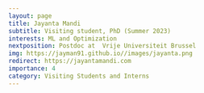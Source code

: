 ```yaml
---
layout: page
title: Jayanta Mandi
subtitle: Visiting student, PhD (Summer 2023)
interests: ML and Optimization
nextposition: Postdoc at  Vrije Universiteit Brussel
img: https://jayman91.github.io//images/jayanta.png
redirect: https://jayantamandi.com
importance: 4
category: Visiting Students and Interns
---
```

